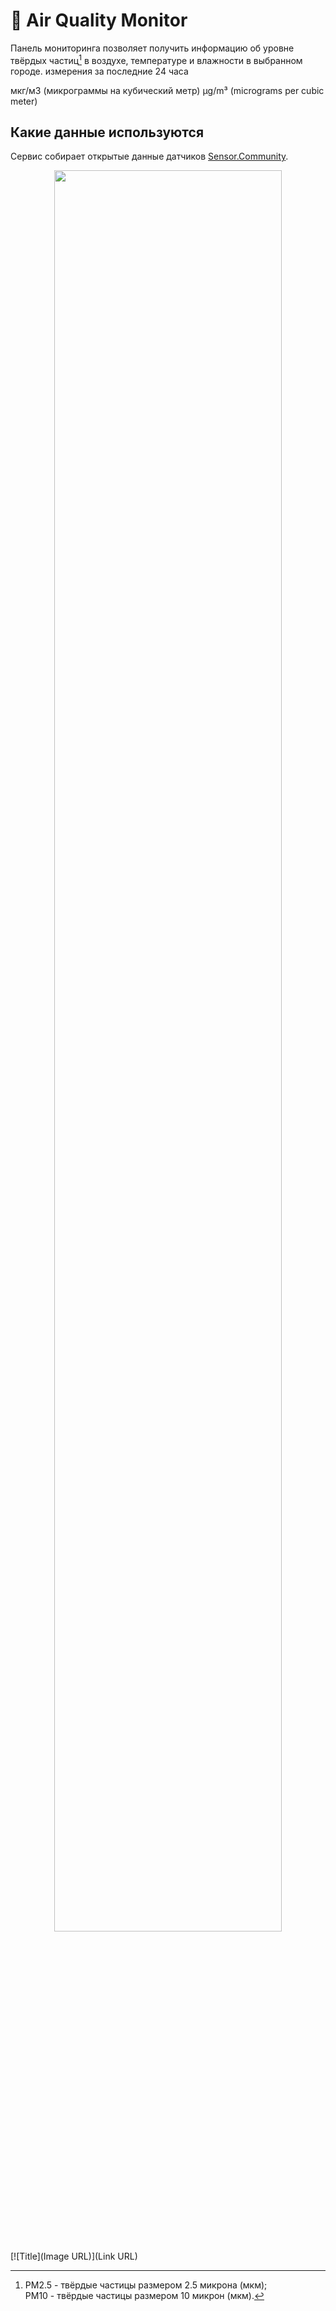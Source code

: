# 🍃 Air Quality Monitor
Панель мониторинга позволяет получить информацию об уровне твёрдых частиц[^1] в воздухе, температуре и влажности в выбранном городе.
измерения за последние 24 часа 

[^1]: PM2.5 - твёрдые частицы размером 2.5 микрона (мкм);  
  PM10 - твёрдые частицы размером 10 микрон (мкм).

мкг/м3 (микрограммы на кубический метр)
µg/m³ (micrograms per cubic meter)

## Какие данные используются
Сервис собирает открытые данные датчиков [Sensor.Community](https://sensor.community/ru/).

<p align="center">
    <img src="https://i.imgur.com/qfdj2Cp.png"; width=85%> 
</p>

[![Title](Image URL)](Link URL)


